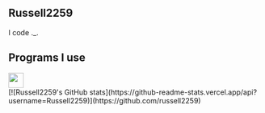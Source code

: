 ## Russell2259
I code ._.
<br>
## Programs I use
<img src="https://cdn.jsdelivr.net/gh/devicons/devicon/icons/vscode/vscode-original.svg" width="30"/>
<br>
[![Russell2259's GitHub stats](https://github-readme-stats.vercel.app/api?username=Russell2259)](https://github.com/russell2259)
